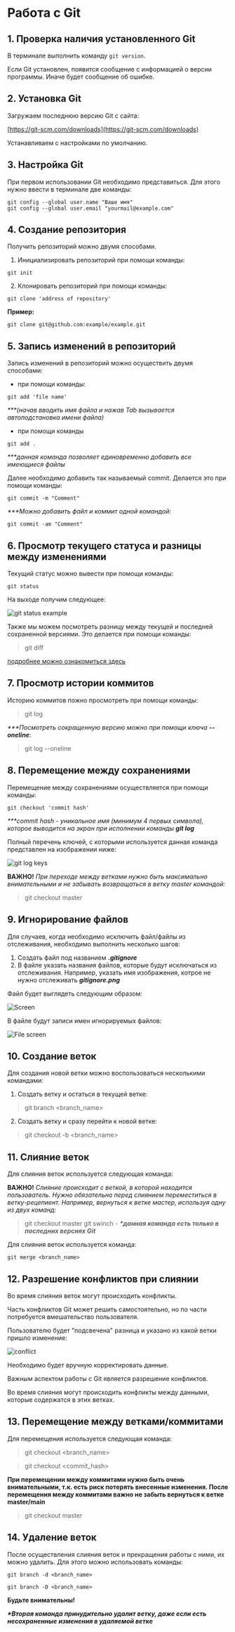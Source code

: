 # Работа с Git

## 1. Проверка наличия установленного Git
В терминале выполнить команду `git version`.

Если Git установлен, появится сообщение с 
информацией о версии программы. 
Иначе будет сообщение об ошибке.

## 2. Установка Git

Загружаем последнюю версию Git с сайта:

[https://git-scm.com/downloads](https://git-scm.com/downloads)

Устанавливаем с настройками по умолчанию.

## 3. Настройка Git

При первом использовании Git необходимо
представиться. Для этого нужно ввести в
терминале две команды:
```
git config --global user.name "Ваше имя"
git config --global user.email "yourmail@example.com"
```

## 4. Создание репозитория

Получить репозиторий можно двумя способами.

1. Инициализировать репозиторий при помощи команды:
```
git init
```
2. Клонировать репозиторий при помощи команды:
```
git clone 'address of repository'
```
**Пример:**
```
git clone git@github.com:example/example.git
```
## 5. Запись изменений в репозиторий

Запись изменений в репозиторий можно осуществить 
двумя способами:
* при помощи команды:
```
git add 'file name' 
```

_***(начав вводить имя файла и нажав Tab
вызывается автоподстановка имени файла)_

* при помощи команды
```
git add .
```

_***данная команда позволяет единовременно добавить все имеющиеся файлы_

Далее необходимо добавить так называемый commit.
Делается это при помощи команды:
```
git commit -m "Comment"
```

_***Можно добавить файл и коммит одной командой_:
```
git commit -am "Comment"
```

## 6. Просмотр текущего статуса и разницы между изменениями

Текущий статус можно вывести при помощи команды:

```
git status
```

На выходе получим следующее:

![git status example](gitstatus.png)

Также мы можем посмотреть разницу между текущей
и последней сохраненной версиями. Это делается
при помощи команды:

> git diff

[подробнее можно ознакомиться здесь](https://git-scm.com/book/ru/v2/%D0%9E%D1%81%D0%BD%D0%BE%D0%B2%D1%8B-Git-%D0%97%D0%B0%D0%BF%D0%B8%D1%81%D1%8C-%D0%B8%D0%B7%D0%BC%D0%B5%D0%BD%D0%B5%D0%BD%D0%B8%D0%B9-%D0%B2-%D1%80%D0%B5%D0%BF%D0%BE%D0%B7%D0%B8%D1%82%D0%BE%D1%80%D0%B8%D0%B9)


## 7. Просмотр истории коммитов

Историю коммитов пожно просмотреть при помощи команды:

> git log

_***Посмотреть сокращенную версию можно при помощи
ключа **--oneline**_:
> git log --oneline

## 8. Перемещение между сохранениями

Перемещение между сохранениями осуществляется при помощи команды:
```
git checkout 'commit hash'
```
_***commit hash - уникальное имя (минимум 4 первых символа),
которое выводится на экран при исполнении команды
**git log**_

Полный перечень ключей, с которыми используется
данная команда представлен на изображении ниже:

![git log keys](gitcheckoutkeys.png)

****ВАЖНО!**** *При переходе между ветками нужно
быть максимально внимательными и не забывать
возвращаться в ветку master командой:*
> git checkout master

## 9. Игнорирование файлов

Для случаев, когда необходимо исключить файл/файлы
из отслеживания, необходимо выполнить несколько шагов:

1. Создать файл под названием ***__.gitignore__***
2. В файле указать названия файлов, которые будут
исключаться из отслеживания. Например, указать имя изображения, котрое
не нужно отслеживать ***__gitignore.png__***

Файл будет выглядеть следующим образом:

![Screen](gitignore.png)

В файле будут записи имен игнорируемых файлов:

![File screen](gitignore_file.png)

## 10. Создание веток

Для создания новой ветки можно воспользоваться
несколькими командами:

1. Создать ветку и остаться в текущей ветке:

> git branch <branch_name>

2. Создать ветку и сразу перейти к новой ветке:

> git checkout -b <branch_name>

## 11. Слияние веток

Для слияния веток используется следующая команда: 

****ВАЖНО!**** *Слияние происходит с веткой, в которой находится 
пользователь. Нужно обязательно перед слиянием переместиться
в ветку-рецепиент. Например, вернуться к ветке мастер, используя одну из 
двух команд:*
> git checkout master
> git swinch - ___*данная команда есть только в последних версиях Git___

Для слияния веток используется команда:

```
git merge <branch_name>
```

## 12. Разрешение конфликтов при слиянии

Во время слияния веток могут происходить конфликты.

Часть конфликтов Git может решить самостоятельно, но по части
потребуется вмешательство пользователя.

Пользователю будет "подсвечена" разница и указано 
из какой ветки пришло изменение:

![conflict](conflicts.png)

Необходимо будет вручную корректировать данные.

Важным аспектом работы с Git является разрешение конфликтов.

Во время слияния могут происходить конфликты между данными,
которые содержатся в этих ветках.

## 13. Перемещение между ветками/коммитами

Для перемещения используется следующая команда:

> git checkout <branch_name>

> git checkout <commit_hash>

__При перемещении между коммитами нужно быть очень
внимательными, т.к. есть риск потерять внесенные изменения.
После перемещения между коммитами важно не забыть
вернуться к ветке master/main__

> git checkout master

## 14. Удаление веток

После осуществления слияния веток и прекращения работы
с ними, их можно удалить.
Для этого можно использовать команды:

```
git branch -d <branch_name>
```

```
git branch -D <branch_name>
```

**Будьте внимательны!**

___*Вторая команда принудительно удалит ветку, даже если
есть несохраненные изменения в удаляемой ветке___